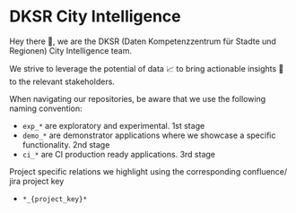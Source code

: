 # DKSR City Intelligence

Hey there 👋, we are the DKSR (Daten Kompetenzzentrum für Stadte und Regionen) City Intelligence team.

We strive to leverage the potential of data 📈 to bring actionable insights 🧐 to the relevant stakeholders.

When navigating our repositories, be aware that we use the following naming convention:
- `exp_*` are exploratory and experimental. 1st stage
- `demo_*` are demonstrator applications where we showcase a specific functionality. 2nd stage
- `ci_*` are CI production ready applications. 3rd stage

Project specific relations we highlight using the corresponding confluence/ jira project key 
- `*_{project_key}*`

<!--

**Here are some ideas to get you started:**

🙋‍♀️ A short introduction - what is your organization all about?
🌈 Contribution guidelines - how can the community get involved?
👩‍💻 Useful resources - where can the community find your docs? Is there anything else the community should know?
🍿 Fun facts - what does your team eat for breakfast?
🧙 Remember, you can do mighty things with the power of [Markdown](https://docs.github.com/github/writing-on-github/getting-started-with-writing-and-formatting-on-github/basic-writing-and-formatting-syntax)
-->
